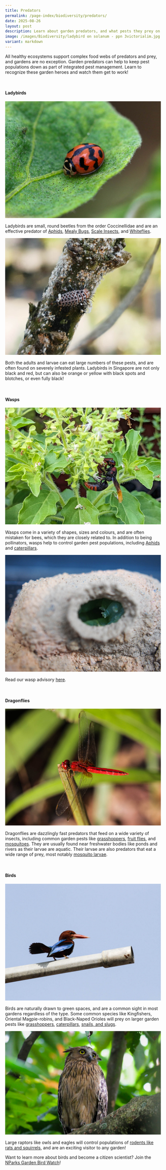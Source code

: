 ```yaml
---
title: Predators
permalink: /page-index/biodiversity/predators/
date: 2025-08-26
layout: post
description: Learn about garden predators, and what pests they prey on.
image: /images/Biodiversity/ladybird on solanum - ppn 3victorialim.jpg
variant: markdown
---
```

<section>
	<p>All healthy ecosystems support complex food webs of predators and prey, and gardens are no exception. Garden predators can help to keep pest populations down as part of integrated pest management. Learn to recognize these garden heroes and watch them get to work! </p>
	<br>
</section>

<section>
	<h4>Ladybirds</h4>
	<img title="Photo by Victoria Lim." src="/images/Biodiversity/ladybird%20on%20solanum%20-%20ppn%203victorialim.jpg">
	<p>Ladybirds are small, round beetles from the order Coccinellidae and are an effective predator of <a href="/page-index/pests/aphids/">Aphids</a>, <a href="/page-index/pests/mealy-bugs/">Mealy Bugs</a>, <a href="/page-index/pests/scale-insects/">Scale Insects</a>, and <a href="/page-index/pests/whiteflies/">Whiteflies</a>.</p>
	<img title="A Ladybird larvae feeding on scale insects. Photo by Pauline Tay." src="/images/Biodiversity/ladybuginstar_paulinetay%20(2).jpg">
		<p>Both the adults and larvae can eat large numbers of these pests, and are often found on severely infested plants. Ladybirds in Singapore are not only black and red, but can also be orange or yellow with black spots and blotches, or even fully black! </p>
	<br>
</section>

<section>
	<h4>Wasps</h4>
	<img title="Photo by Jacqueline Chua." src="/images/Biodiversity/Wasp_PotterWasp_JacChua%20(2).jpg">
	<p>Wasps come in a variety of shapes, sizes and colours, and are often mistaken for bees, which they are closely related to. In addition to being pollinators, wasps help to control garden pest populations, including <a href="/page-index/pests/aphids/">Aphids</a> and <a href="/page-index/pests/caterpillars/">caterpillars</a>.</p>
	<img title="Caterpillars collected by potter wasps to feed their larvae. Photo by Jacqueline Chua." src="/images/Biodiversity/CaterpillarInPotterWaspNest_JacChua%20(2).jpg">
	<p>Read our wasp advisory <a href="https://www.nparks.gov.sg/avs/animals/wildlife-in-singapore/bees-,-a-,-wasps">here</a>.</p>
	<br>
</section>
<section>
	<h4>Dragonflies</h4>
	<img title="Photo by Jacqueline Chua." src="/images/Biodiversity/Dragonfly_JacChua.jpg">
	<p>Dragonflies are dazzlingly fast predators that feed on a wide variety of insects, including common garden pests like <a href="/page-index/pests/grasshoppers-crickets-and-katydids/">grasshoppers</a>, <a href="/page-index/pests/oriental-fruit-flies/">fruit flies</a>, and <a href="/page-index/housekeeping/keeping-gardens-mosquito-free/">mosquitoes</a>. They are usually found near freshwater bodies like ponds and rivers as their larvae are aquatic. Their larvae are also predators that eat a wide range of prey, most notably <a href="/page-index/housekeeping/keeping-gardens-mosquito-free/">mosquito larvae</a>.</p>
	<br>
</section>

<section>
	<h4>Birds</h4>
	<img title="A white-throated kingfisher. Photo by Jacqueline Chua." src="/images/Biodiversity/whitethroatedkingfisher.jpg">
	<p>Birds are naturally drawn to green spaces, and are a common sight in most gardens regardless of the type. Some common species like Kingfishers, Oriental Magpie-robins, and Black-Naped Orioles will prey on larger garden pests like <a href="/page-index/pests/grasshoppers-crickets-and-katydids/">grasshoppers</a>, <a href="/page-index/pests/caterpillars/">caterpillars</a>, <a href="/page-index/pests/snails-and-slugs/">snails, and slugs</a>.</p>
	<img title="A buffy fish owl. Photo by Jacqueline Chua." src="/images/Biodiversity/buffyfishowl_jacchua.jpg">
	<p>Large raptors like owls and eagles will control populations of <a href="/page-index/pests/pests/">rodents like rats and squirrels</a>, and are an exciting visitor to any garden!</p>
	<p>Want to learn more about birds and become a citizen scientist? Join the <a href="https://www.nparks.gov.sg/biodiversity/community-in-nature-initiative/nparks-garden-bird-watch">NParks Garden Bird Watch</a>!</p>
	<br>
</section>